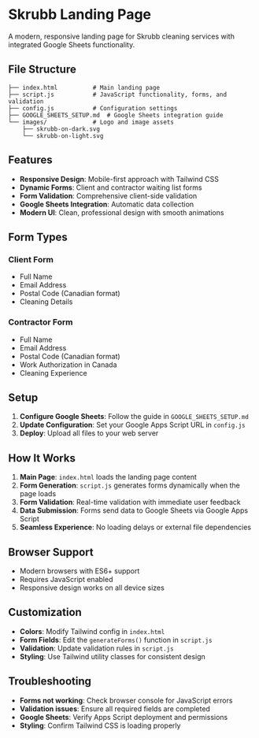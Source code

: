 # Skrubb Landing Page

A modern, responsive landing page for Skrubb cleaning services with integrated Google Sheets functionality.

## File Structure

```
├── index.html          # Main landing page
├── script.js           # JavaScript functionality, forms, and validation
├── config.js           # Configuration settings
├── GOOGLE_SHEETS_SETUP.md  # Google Sheets integration guide
└── images/             # Logo and image assets
    ├── skrubb-on-dark.svg
    └── skrubb-on-light.svg
```

## Features

- **Responsive Design**: Mobile-first approach with Tailwind CSS
- **Dynamic Forms**: Client and contractor waiting list forms
- **Form Validation**: Comprehensive client-side validation
- **Google Sheets Integration**: Automatic data collection
- **Modern UI**: Clean, professional design with smooth animations

## Form Types

### Client Form
- Full Name
- Email Address
- Postal Code (Canadian format)
- Cleaning Details

### Contractor Form
- Full Name
- Email Address
- Postal Code (Canadian format)
- Work Authorization in Canada
- Cleaning Experience

## Setup

1. **Configure Google Sheets**: Follow the guide in `GOOGLE_SHEETS_SETUP.md`
2. **Update Configuration**: Set your Google Apps Script URL in `config.js`
3. **Deploy**: Upload all files to your web server

## How It Works

1. **Main Page**: `index.html` loads the landing page content
2. **Form Generation**: `script.js` generates forms dynamically when the page loads
3. **Form Validation**: Real-time validation with immediate user feedback
4. **Data Submission**: Forms send data to Google Sheets via Google Apps Script
5. **Seamless Experience**: No loading delays or external file dependencies

## Browser Support

- Modern browsers with ES6+ support
- Requires JavaScript enabled
- Responsive design works on all device sizes

## Customization

- **Colors**: Modify Tailwind config in `index.html`
- **Form Fields**: Edit the `generateForms()` function in `script.js`
- **Validation**: Update validation rules in `script.js`
- **Styling**: Use Tailwind utility classes for consistent design

## Troubleshooting

- **Forms not working**: Check browser console for JavaScript errors
- **Validation issues**: Ensure all required fields are completed
- **Google Sheets**: Verify Apps Script deployment and permissions
- **Styling**: Confirm Tailwind CSS is loading properly
